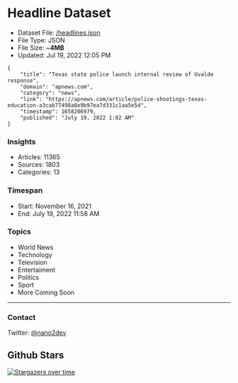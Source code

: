 # Headline Dataset

- Dataset File: [/headlines.json](https://raw.githubusercontent.com/fwd/news/master/headlines.json) 
- File Type: JSON
- File Size: ~**4MB**
- Updated: Jul 19, 2022 12:05 PM

```
{
    "title": "Texas state police launch internal review of Uvalde response",
    "domain": "apnews.com",
    "category": "news",
    "link": "https://apnews.com/article/police-shootings-texas-education-a3cab77498a8e9b97ea7d331c1aa5e5d",
    "timestamp": 1658206979,
    "published": "July 19, 2022 1:02 AM"
}
```

### Insights

- Articles: 11365
- Sources: 1803
- Categories: 13

### Timespan

- Start: November 16, 2021
- End: July 19, 2022 11:58 AM

### Topics

- World News
- Technology
- Television
- Entertaiment
- Politics
- Sport
- More Coming Soon

---

### Contact 

Twitter: [@nano2dev](https://twitter.com/nano2dev)

## Github Stars

[![Stargazers over time](https://starchart.cc/fwd/news.svg)](https://starchart.cc/fwd/news)
	